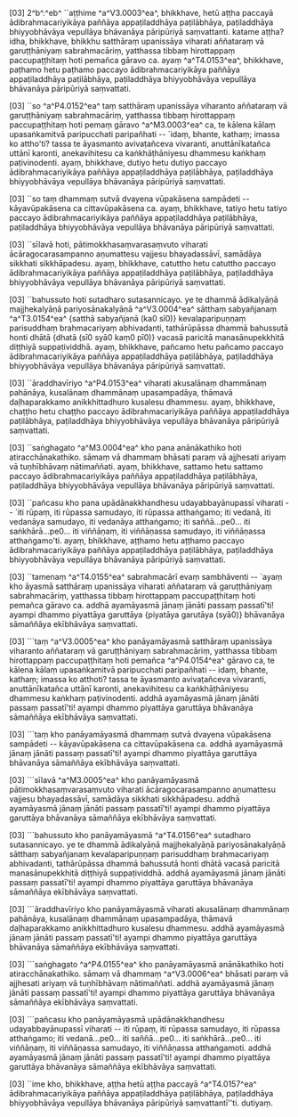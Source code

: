 [03] 2^b^.^eb^ ``aṭṭhime ^a^V3.0003^ea^, bhikkhave, hetū aṭṭha paccayā  ādibrahmacariyikāya paññāya appaṭiladdhāya paṭilābhāya, paṭiladdhāya  bhiyyobhāvāya vepullāya bhāvanāya pāripūriyā saṃvattanti. katame aṭṭha?  idha, bhikkhave, bhikkhu satthāraṃ upanissāya viharati aññataraṃ vā  garuṭṭhāniyaṃ sabrahmacāriṃ, yatthassa tibbaṃ hirottappaṃ paccupaṭṭhitaṃ hoti  pemañca gāravo ca. ayaṃ ^a^T4.0153^ea^, bhikkhave, paṭhamo hetu paṭhamo paccayo  ādibrahmacariyikāya paññāya appaṭiladdhāya paṭilābhāya, paṭiladdhāya  bhiyyobhāvāya vepullāya bhāvanāya pāripūriyā saṃvattati.

[03] ``so ^a^P4.0152^ea^ taṃ satthāraṃ upanissāya viharanto  aññataraṃ vā garuṭṭhāniyaṃ sabrahmacāriṃ, yatthassa tibbaṃ hirottappaṃ  paccupaṭṭhitaṃ hoti pemaṃ gāravo ^a^M3.0003^ea^ ca, te kālena kālaṃ upasaṅkamitvā  paripucchati paripañhati -- `idaṃ, bhante, kathaṃ; imassa ko attho'ti?  tassa te āyasmanto avivaṭañceva vivaranti, anuttānīkatañca  uttānī karonti, anekavihitesu ca kaṅkhāṭhāniyesu dhammesu kaṅkhaṃ  paṭivinodenti. ayaṃ, bhikkhave, dutiyo hetu dutiyo paccayo  ādibrahmacariyikāya paññāya appaṭiladdhāya paṭilābhāya, paṭiladdhāya  bhiyyobhāvāya vepullāya bhāvanāya pāripūriyā saṃvattati.

[03] ``so taṃ dhammaṃ sutvā dvayena vūpakāsena sampādeti --  kāyavūpakāsena ca cittavūpakāsena ca. ayaṃ, bhikkhave, tatiyo hetu  tatiyo paccayo ādibrahmacariyikāya paññāya appaṭiladdhāya  paṭilābhāya, paṭiladdhāya bhiyyobhāvāya vepullāya bhāvanāya pāripūriyā  saṃvattati.

[03] ``sīlavā hoti, pātimokkhasaṃvarasaṃvuto viharati  ācāragocarasampanno aṇumattesu vajjesu bhayadassāvī, samādāya  sikkhati sikkhāpadesu. ayaṃ, bhikkhave, catuttho hetu catuttho  paccayo ādibrahmacariyikāya paññāya appaṭiladdhāya paṭilābhāya,  paṭiladdhāya bhiyyobhāvāya vepullāya bhāvanāya pāripūriyā saṃvattati.

[03] ``bahussuto hoti sutadharo sutasannicayo. ye te dhammā  ādikalyāṇā majjhekalyāṇā pariyosānakalyāṇā ^a^V3.0004^ea^ sātthaṃ  sabyañjanaṃ ^a^T3.0154^ea^ {satthā sabyañjanā (ka0 sī0)}  kevalaparipuṇṇaṃ parisuddhaṃ brahmacariyaṃ abhivadanti, tathārūpāssa dhammā  bahussutā honti dhātā {dhatā (sī0 syā0 kaṃ0 pī0)} vacasā paricitā manasānupekkhitā diṭṭhiyā  suppaṭividdhā. ayaṃ, bhikkhave, pañcamo hetu pañcamo paccayo  ādibrahmacariyikāya paññāya appaṭiladdhāya paṭilābhāya, paṭiladdhāya  bhiyyobhāvāya vepullāya bhāvanāya pāripūriyā saṃvattati.

[03] ``āraddhavīriyo ^a^P4.0153^ea^ viharati akusalānaṃ  dhammānaṃ pahānāya, kusalānaṃ dhammānaṃ upasampadāya, thāmavā  daḷhaparakkamo anikkhittadhuro kusalesu dhammesu. ayaṃ, bhikkhave,  chaṭṭho hetu chaṭṭho paccayo ādibrahmacariyikāya paññāya appaṭiladdhāya  paṭilābhāya, paṭiladdhāya bhiyyobhāvāya vepullāya bhāvanāya pāripūriyā  saṃvattati.

[03] ``saṅghagato ^a^M3.0004^ea^ kho pana anānākathiko hoti  atiracchānakathiko. sāmaṃ vā dhammaṃ bhāsati paraṃ vā ajjhesati  ariyaṃ vā tuṇhībhāvaṃ nātimaññati. ayaṃ, bhikkhave, sattamo hetu  sattamo paccayo ādibrahmacariyikāya paññāya appaṭiladdhāya  paṭilābhāya, paṭiladdhāya bhiyyobhāvāya vepullāya bhāvanāya pāripūriyā  saṃvattati.

[03] ``pañcasu kho pana upādānakkhandhesu udayabbayānupassī  viharati -- `iti rūpaṃ, iti rūpassa samudayo, iti rūpassa  atthaṅgamo; iti vedanā, iti vedanāya samudayo, iti vedanāya  atthaṅgamo; iti saññā...pe0...  iti saṅkhārā...pe0...  iti viññāṇaṃ, iti viññāṇassa samudayo,  iti viññāṇassa atthaṅgamo'ti. ayaṃ, bhikkhave, aṭṭhamo hetu aṭṭhamo  paccayo ādibrahmacariyikāya paññāya appaṭiladdhāya paṭilābhāya,  paṭiladdhāya bhiyyobhāvāya vepullāya bhāvanāya pāripūriyā saṃvattati.

[03] ``tamenaṃ ^a^T4.0155^ea^ sabrahmacārī evaṃ sambhāventi -- `ayaṃ kho āyasmā  satthāraṃ upanissāya viharati aññataraṃ vā garuṭṭhāniyaṃ sabrahmacāriṃ,  yatthassa tibbaṃ hirottappaṃ paccupaṭṭhitaṃ hoti pemañca gāravo ca. addhā  ayamāyasmā jānaṃ jānāti passaṃ passatī'ti! ayampi dhammo  piyattāya garuttāya {piyatāya garutāya (syā0)} bhāvanāya sāmaññāya ekībhāvāya saṃvattati.

[03] ```taṃ ^a^V3.0005^ea^ kho panāyamāyasmā satthāraṃ upanissāya viharanto  aññataraṃ vā garuṭṭhāniyaṃ sabrahmacāriṃ, yatthassa tibbaṃ hirottappaṃ  paccupaṭṭhitaṃ hoti pemañca ^a^P4.0154^ea^ gāravo ca, te kālena  kālaṃ upasaṅkamitvā paripucchati paripañhati -- idaṃ, bhante, kathaṃ;  imassa ko atthoti? tassa te āyasmanto avivaṭañceva vivaranti,  anuttānīkatañca uttānī karonti, anekavihitesu ca kaṅkhāṭhāniyesu  dhammesu kaṅkhaṃ paṭivinodenti. addhā ayamāyasmā jānaṃ jānāti  passaṃ passatī'ti! ayampi dhammo piyattāya garuttāya bhāvanāya  sāmaññāya ekībhāvāya saṃvattati.

[03] ```taṃ kho panāyamāyasmā dhammaṃ sutvā dvayena vūpakāsena  sampādeti -- kāyavūpakāsena ca cittavūpakāsena ca. addhā  ayamāyasmā jānaṃ jānāti passaṃ passatī'ti! ayampi dhammo  piyattāya garuttāya bhāvanāya sāmaññāya ekībhāvāya saṃvattati.

[03] ```sīlavā ^a^M3.0005^ea^ kho panāyamāyasmā pātimokkhasaṃvarasaṃvuto  viharati ācāragocarasampanno aṇumattesu vajjesu bhayadassāvī,  samādāya sikkhati sikkhāpadesu. addhā ayamāyasmā jānaṃ jānāti  passaṃ passatī'ti! ayampi dhammo piyattāya garuttāya bhāvanāya  sāmaññāya ekībhāvāya saṃvattati.

[03] ```bahussuto kho panāyamāyasmā ^a^T4.0156^ea^ sutadharo sutasannicayo. ye  te dhammā ādikalyāṇā majjhekalyāṇā pariyosānakalyāṇā sātthaṃ  sabyañjanaṃ kevalaparipuṇṇaṃ parisuddhaṃ brahmacariyaṃ abhivadanti,  tathārūpāssa dhammā bahussutā honti dhātā vacasā paricitā  manasānupekkhitā diṭṭhiyā suppaṭividdhā. addhā ayamāyasmā jānaṃ  jānāti passaṃ passatī'ti! ayampi dhammo piyattāya garuttāya  bhāvanāya sāmaññāya ekībhāvāya saṃvattati.

[03] ```āraddhavīriyo kho panāyamāyasmā viharati akusalānaṃ  dhammānaṃ pahānāya, kusalānaṃ dhammānaṃ upasampadāya, thāmavā  daḷhaparakkamo anikkhittadhuro kusalesu dhammesu. addhā ayamāyasmā  jānaṃ jānāti passaṃ passatī'ti! ayampi dhammo piyattāya garuttāya  bhāvanāya sāmaññāya ekībhāvāya saṃvattati.

[03] ```saṅghagato ^a^P4.0155^ea^ kho panāyamāyasmā  anānākathiko hoti atiracchānakathiko. sāmaṃ vā dhammaṃ ^a^V3.0006^ea^ bhāsati  paraṃ vā ajjhesati ariyaṃ vā tuṇhībhāvaṃ nātimaññati. addhā  ayamāyasmā jānaṃ jānāti passaṃ passatī'ti! ayampi dhammo  piyattāya garuttāya bhāvanāya sāmaññāya ekībhāvāya saṃvattati.

[03] ```pañcasu kho panāyamāyasmā upādānakkhandhesu  udayabbayānupassī viharati -- iti rūpaṃ, iti rūpassa samudayo,  iti rūpassa atthaṅgamo; iti vedanā...pe0...  iti saññā...pe0...  iti saṅkhārā...pe0...  iti viññāṇaṃ, iti viññāṇassa samudayo,  iti viññāṇassa atthaṅgamoti. addhā ayamāyasmā jānaṃ jānāti  passaṃ passatī'ti! ayampi dhammo piyattāya garuttāya bhāvanāya  sāmaññāya ekībhāvāya saṃvattati.

[03] ``ime kho, bhikkhave, aṭṭha hetū aṭṭha paccayā ^a^T4.0157^ea^  ādibrahmacariyikāya paññāya appaṭiladdhāya paṭilābhāya, paṭiladdhāya  bhiyyobhāvāya vepullāya bhāvanāya pāripūriyā saṃvattantī''ti. dutiyaṃ.